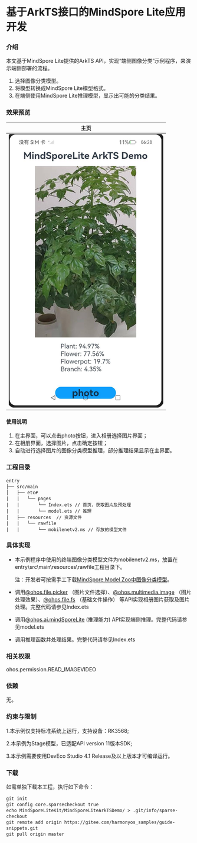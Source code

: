 # **基于ArkTS接口的MindSpore Lite应用开发**

### 介绍

本文基于MindSpore Lite提供的ArkTS API，实现“端侧图像分类”示例程序，来演示端侧部署的流程。

1. 选择图像分类模型。
2. 将模型转换成MindSpore Lite模型格式。
3. 在端侧使用MindSpore Lite推理模型，显示出可能的分类结果。

### 效果预览

| 主页                                                  |
|-----------------------------------------------------|
| <img src="screenshots/MindSporeLiteArkTSDemo.png"/> |

#### 使用说明

1. 在主界面，可以点击photo按钮，进入相册选择图片界面；
2. 在相册界面，选择图片，点击确定按钮；
3. 自动进行选择图片的图像分类模型推理，部分推理结果显示在主界面。

### 工程目录

```
entry
├── src/main
│   ├── etc#
|   |   └── pages 
|   |       └── Index.ets // 首页，获取图片及预处理
|   |       └── model.ets // 推理
│   ├── resources  // 资源文件
|   |   └── rawfile 
|   |       └── mobilenetv2.ms // 存放的模型文件
```

### 具体实现

* 本示例程序中使用的终端图像分类模型文件为mobilenetv2.ms，放置在entry\src\main\resources\rawfile工程目录下。

  注：开发者可按需手工下载[MindSpore Model Zoo中图像分类模型](https://download.mindspore.cn/model_zoo/official/lite/mobilenetv2_openimage_lite/1.5/mobilenetv2.ms)。

* 调用[@ohos.file.picker](https://docs.openharmony.cn/pages/v4.1/zh-cn/application-dev/reference/apis-core-file-kit/js-apis-file-picker.md) （图片文件选择）、[@ohos.multimedia.image](https://docs.openharmony.cn/pages/v4.1/zh-cn/application-dev/reference/apis-image-kit/js-apis-image.md) （图片处理效果）、[@ohos.file.fs](https://docs.openharmony.cn/pages/v4.1/zh-cn/application-dev/reference/apis-core-file-kit/js-apis-file-fs.md) （基础文件操作） 等API实现相册图片获取及图片处理。完整代码请参见Index.ets

* 调用[@ohos.ai.mindSporeLite](https://docs.openharmony.cn/pages/v4.1/zh-cn/application-dev/reference/apis-mindspore-lite-kit/js-apis-mindSporeLite.md)  (推理能力) API实现端侧推理。完整代码请参见model.ets

* 调用推理函数并处理结果。完整代码请参见Index.ets

### 相关权限

ohos.permission.READ_IMAGEVIDEO

### 依赖

无。

### 约束与限制

1.本示例仅支持标准系统上运行，支持设备：RK3568;

2.本示例为Stage模型，已适配API version 11版本SDK;

3.本示例需要使用DevEco Studio 4.1 Release及以上版本才可编译运行。

### 下载

如需单独下载本工程，执行如下命令：

```
git init
git config core.sparsecheckout true
echo MindSporeLiteKit/MindSporeLiteArkTSDemo/ > .git/info/sparse-checkout
git remote add origin https://gitee.com/harmonyos_samples/guide-snippets.git
git pull origin master
```

